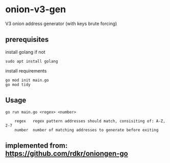 # onion-v3-gen
V3 onion address generator (with keys brute forcing)

## prerequisites

install golang if not
```
sudo apt install golang
```

install requirements
```
go mod init main.go
go mod tidy
```


## Usage

```
go run main.go <regex> <number>

    regex   regex pattern addresses should match, consisiting of: A-Z, 2-7
    number  number of matching addresses to generate before exiting
```

## implemented from: https://github.com/rdkr/oniongen-go